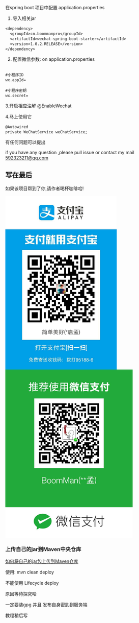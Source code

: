 
在spring boot 项目中配置 application.properties




1. 导入相关jar

```
<dependency>
  <groupId>cn.boommanpro</groupId>
  <artifactId>wechat-spring-boot-starter</artifactId>
  <version>1.0.2.RELEASE</version>
</dependency>
```

2. 配置微信参数: on application.properties


```

#小程序ID
wx.appId=

#小程序密钥
wx.secret=

```


3.开启相应注解
@EnableWechat

4.马上使用它
```
@Autowired
private WeChatService weChatService;
```


有任何问题可以提出

if you have any question ,please pull issue or contact  my mail 592323211@qq.com


## 写在最后

如果该项目帮到了你,请作者喝杯咖啡哈!

<img src="https://raw.githubusercontent.com/BoomManPro/java-interview/master/personal/Ali_Pay.jpg" width="350" hegiht="200" align=center />
<img src="https://raw.githubusercontent.com/BoomManPro/java-interview/master/personal/WeChat_Pay.jpg" width="400" hegiht="1000" align=center />






### 上传自己的jar到Maven中央仓库

[如何将自己的jar包上传到Maven仓库](https://blog.csdn.net/boom_man/article/details/84753028)

使用:
mvn clean deploy

不能使用 Lifecycle deploy

原因等待探究哈

一定要装gpg 并且 发布自身密匙到服务端

教程稍后写